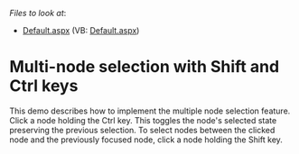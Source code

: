 <!-- default file list -->
*Files to look at*:

* [Default.aspx](./CS/WebSite/Default.aspx) (VB: [Default.aspx](./VB/WebSite/Default.aspx))
<!-- default file list end -->
# Multi-node selection with Shift and Ctrl keys


<p>This demo describes how to implement the multiple node selection feature. Click a node holding the Ctrl key. This toggles the node's selected state preserving the previous selection. To select nodes between the clicked node and the previously focused node, click a node holding the Shift key.</p>

<br/>


